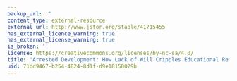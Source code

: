 ```yaml
---
backup_url: ''
content_type: external-resource
external_url: http://www.jstor.org/stable/41715455
has_external_licence_warning: true
has_external_license_warning: true
is_broken: ''
license: https://creativecommons.org/licenses/by-nc-sa/4.0/
title: 'Arrested Development: How Lack of Will Cripples Educational Reform in Haiti'
uid: 71dd9467-b254-4824-8d1f-d9e18158029b
---
```

